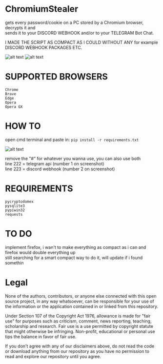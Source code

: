 # ChromiumStealer
gets every password/cookie on a PC stored by a Chromium browser, decrypts it and\
sends it to your DISCORD WEBHOOK and/or to your TELEGRAM Bot Chat.

I MADE THE SCRIPT AS COMPACT AS I COULD WITHOUT ANY for example DISCORD WEBHOOK PACKAGES ETC.

![alt text](https://i.imgur.com/CVrMpsS.png)
![alt text](https://i.imgur.com/ZPwsFEy.png)

# SUPPORTED BROWSERS
```Chrome```\
```Brave```\
```Edge```\
```Opera```\
```Opera GX```

# HOW TO
open cmd terminal and paste in: ```pip install -r requirements.txt```

![alt text](https://i.imgur.com/G6Z41WG.png)

remove the "#" for whatever you wanna use, you can also use both\
line 222 = telegram api    (number 1 on screenshot)\
line 223 = discord webhook (number 2 on screenshot)

# REQUIREMENTS
```pycryptodomex```\
```pysqlite3```\
```pypiwin32```\
```requests```
# TO DO
implement firefox, i wan't to make everything as compact as i can and firefox would double everything up\
still searching for a smart compact way to do it, will update if i found somethin

# Legal
None of the authors, contributors, or anyone else connected with this open source project, in any way whatsoever, can be responsible for your use of the information or the application contained in or linked from this repository.

Under Section 107 of the Copyright Act 1976, allowance is made for "fair use" for purposes such as criticism, comment, news reporting, teaching, scholarship and research. Fair use is a use permitted by copyright statute that might otherwise be infringing. Non-profit, educational or personal use tips the balance in favor of fair use.

If you don't agree with any of our disclaimers above, do not read the code or download anything from our repository as you have no permission to read and explore our repository until you agree.
